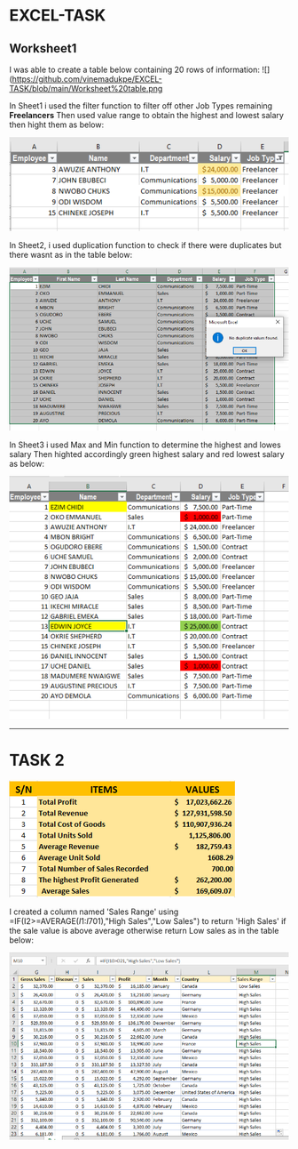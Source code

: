 # EXCEL-TASK
## Worksheet1
I was able to create a table below containing 20 rows of information:
   ![](https://github.com/vinemadukpe/EXCEL-TASK/blob/main/Worksheet%20table.png



In Sheet1 i used the filter function to filter off other Job Types remaining **Freelancers** 
Then used value range to obtain the highest and lowest salary then hight them as below:
  
   ![](https://github.com/vinemadukpe/EXCEL-TASK/blob/main/Sheet1.png)



In Sheet2, i used duplication function to check if there were duplicates but there wasnt as in the table below:
   
   ![](https://github.com/vinemadukpe/EXCEL-TASK/blob/main/Sheet2.png)



In Sheet3 i used Max and Min function to determine the highest and lowes salary 
Then highted accordingly green highest salary and red lowest salary as below:
 
   ![](https://github.com/vinemadukpe/EXCEL-TASK/blob/main/Sheet3.png)

-----

# TASK 2
   ![](https://github.com/vinemadukpe/EXCEL-TASK/blob/main/Task%202.png)


I created a column named 'Sales Range' using =IF(I2>=AVERAGE($I$1:$I$701),"High Sales","Low Sales") to return 'High Sales'
if the sale value is above average otherwise return Low sales as in the table below:

![](https://github.com/vinemadukpe/EXCEL-TASK/blob/main/Task2b.png)
